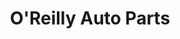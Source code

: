 ---
title: "O'Reilly Auto Parts"
url: /phoenix/oreilly-auto-parts-west-camelback-road/
shop: Autoteile
---